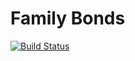 # Family Bonds

[![Build Status](https://drone-gh.agrrh.com/api/badges/agrrh/family-bonds/status.svg)](https://drone-gh.agrrh.com/agrrh/family-bonds)
